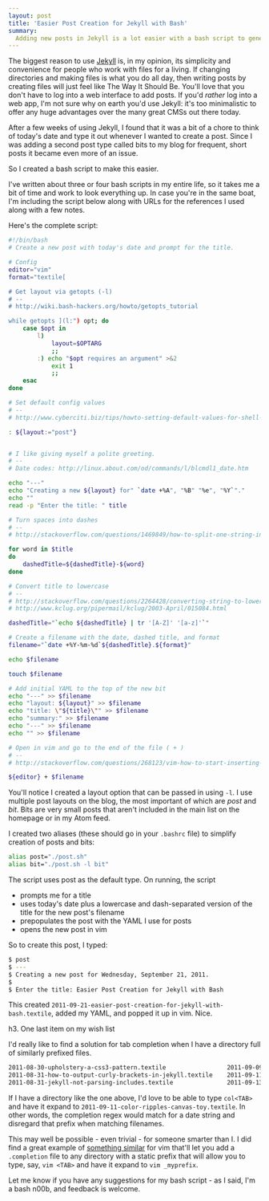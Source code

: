```yaml
---
layout: post
title: 'Easier Post Creation for Jekyll with Bash'
summary:
  Adding new posts in Jekyll is a lot easier with a bash script to generate the date, create the file, and add the necessary YAML automatically.
---
```


The biggest reason to use [Jekyll](https://github.com/mojombo/jekyll) is, in my opinion, its simplicity and convenience for people who work with files for a living. If changing directories and making files is what you do all day, then writing posts by creating files will just feel like The Way It Should Be. You'll love that you don't have to log into a web interface to add posts. If you'd _rather_ log into a web app, I'm not sure why on earth you'd use Jekyll: it's too minimalistic to offer any huge advantages over the many great CMSs out there today.

After a few weeks of using Jekyll, I found that it was a bit of a chore to think of today's date and type it out whenever I wanted to create a post. Since I was adding a second post type called bits to my blog for frequent, short posts it became even more of an issue.

So I created a bash script to make this easier.

I've written about three or four bash scripts in my entire life, so it takes me a bit of time and work to look everything up. In case you're in the same boat, I'm including the script below along with URLs for the references I used along with a few notes.

Here's the complete script:

```bash
#!/bin/bash
# Create a new post with today's date and prompt for the title.

# Config
editor="vim"
format="textile[

# Get layout via getopts (-l)
# --
# http://wiki.bash-hackers.org/howto/getopts_tutorial

while getopts ](l:") opt; do
    case $opt in
        l)
            layout=$OPTARG
            ;;
        :) echo "$opt requires an argument" >&2
            exit 1
            ;;
    esac
done

# Set default config values
# --
# http://www.cyberciti.biz/tips/howto-setting-default-values-for-shell-variables.html

: ${layout:="post"}


# I like giving myself a polite greeting.
# --
# Date codes: http://linux.about.com/od/commands/l/blcmdl1_date.htm

echo "---"
echo "Creating a new ${layout} for" `date +%A", "%B" "%e", "%Y`"."
echo ""
read -p "Enter the title: " title

# Turn spaces into dashes
# --
# http://stackoverflow.com/questions/1469849/how-to-split-one-string-into-multiple-strings-in-bash-shell

for word in $title
do
    dashedTitle=${dashedTitle}-${word}
done

# Convert title to lowercase
# --
# http://stackoverflow.com/questions/2264428/converting-string-to-lower-case-in-bash-shell-scripting
# http://www.kclug.org/pipermail/kclug/2003-April/015084.html

dashedTitle="`echo ${dashedTitle} | tr '[A-Z]' '[a-z]'`"

# Create a filename with the date, dashed title, and format
filename="`date +%Y-%m-%d`${dashedTitle}.${format}"

echo $filename

touch $filename

# Add initial YAML to the top of the new bit
echo "---" >> $filename
echo "layout: ${layout}" >> $filename
echo "title: \"${title}\"" >> $filename
echo "summary:" >> $filename
echo "---" >> $filename
echo "" >> $filename

# Open in vim and go to the end of the file ( + )
# --
# http://stackoverflow.com/questions/268123/vim-how-to-start-inserting-at-the-end-of-the-file-in-one-step

${editor} + $filename
```

You'll notice I created a layout option that can be passed in using `-l`. I use multiple post layouts on the blog, the most important of which are _post_ and _bit_. Bits are very small posts that aren't included in the main list on the homepage or in my Atom feed.

I created two aliases (these should go in your `.bashrc` file) to simplify creation of posts and bits:

```bash
alias post="./post.sh"
alias bit="./post.sh -l bit"
```

The script uses post as the default type. On running, the script

- prompts me for a title
- uses today's date plus a lowercase and dash-separated version of the title for the new post's filename
- prepopulates the post with the YAML I use for posts
- opens the new post in vim

So to create this post, I typed:

```bash
$ post
$ ---
$ Creating a new post for Wednesday, September 21, 2011.
$
$ Enter the title: Easier Post Creation for Jekyll with Bash
```

This created `2011-09-21-easier-post-creation-for-jekyll-with-bash.textile`, added my YAML, and popped it up in vim. Nice.

h3. One last item on my wish list

I'd really like to find a solution for tab completion when I have a directory full of similarly prefixed files.

```bash
2011-08-30-upholstery-a-css3-pattern.textile                 2011-09-09-my-first-compass-mixin-text-3d.textile            2011-09-21-easier-post-creation-for-jekyll-with-bash.textile
2011-08-31-how-to-output-curly-brackets-in-jekyll.textile    2011-09-11-color-ripples-canvas-toy.textile                  2011-09-21-open-a-directory-in-finder-from-terminal.textile
2011-08-31-jekyll-not-parsing-includes.textile               2011-09-13-compass.textile
```

If I have a directory like the one above, I'd love to be able to type `col<TAB>` and have it expand to `2011-09-11-color-ripples-canvas-toy.textile`. In other words, the completion regex would match for a date string and disregard that prefix when matching filenames.

This may well be possible - even trivial - for someone smarter than I. I did find a great example of [something similar](http://stackoverflow.com/questions/3238983/writing-a-custom-bash-completion-rule) for vim that'll let you add a `.completion` file to any directory with a static prefix that will allow you to type, say, `vim <TAB>` and have it expand to `vim _myprefix`.

Let me know if you have any suggestions for my bash script - as I said, I'm a bash n00b, and feedback is welcome.

